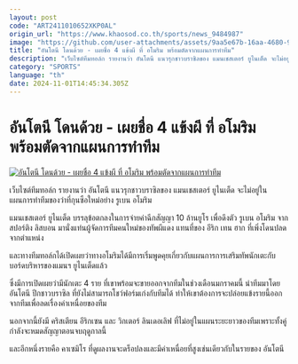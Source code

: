 ```yaml
---
layout: post
code: "ART2411010652XKP0AL"
origin_url: "https://www.khaosod.co.th/sports/news_9484987"
image: "https://github.com/user-attachments/assets/9aa5e67b-16aa-4680-9973-ff399ba73192"
title: "อันโตนี โดนด้วย - เผยชื่อ 4 แข้งผี ที่ อโมริม พร้อมตัดจากแผนการทำทีม"
description: "เว็บไซต์ทีมทอล์ก รายงานว่า อันโตนี แนวรุกชาวบราซิลของ แมนเชสเตอร์ ยูไนเต็ด จะไม่อยู่ในแผนการทำทีมของว่าที่กุนซือใหม่อย่าง รูเบน อโมริม"
category: "SPORTS"
language: "th"
date: 2024-11-01T14:45:34.305Z
---
```


# อันโตนี โดนด้วย - เผยชื่อ 4 แข้งผี ที่ อโมริม พร้อมตัดจากแผนการทำทีม

[![อันโตนี โดนด้วย - เผยชื่อ 4 แข้งผี ที่ อโมริม พร้อมตัดจากแผนการทำทีม](https://www.khaosod.co.th/wpapp/uploads/2024/10/antony.jpg "อันโตนี โดนด้วย - เผยชื่อ 4 แข้งผี ที่ อโมริม พร้อมตัดจากแผนการทำทีม")](https://www.khaosod.co.th/wpapp/uploads/2024/10/antony.jpg)

เว็บไซต์ทีมทอล์ก รายงานว่า อันโตนี แนวรุกชาวบราซิลของ แมนเชสเตอร์ ยูไนเต็ด จะไม่อยู่ในแผนการทำทีมของว่าที่กุนซือใหม่อย่าง รูเบน อโมริม

แมนเชสเตอร์ ยูไนเต็ด บรรลุข้อตกลงในการจ่ายค่าฉีกสัญญา 10 ล้านยูโร เพื่อดึงตัว รูเบน อโมริม จากสปอร์ติง ลิสบอน มานั่งแท่นผู้จัดการทีมคนใหม่ของทัพผีแดง แทนที่ของ อีริก เทน ฮาก ที่เพิ่งโดนปลดจากตำแหน่ง

และทางทีมทอล์กได้เปิดเผยว่าทางอโมริมได้มีการเริ่มพูดคุยเกี่ยวกับแผนการการเสริมทัพนักเตะกับบอร์ดบริหารของแมนฯ ยูไนเต็ดแล้ว

ซึ่งมีการเปิดเผยว่ามีนักเตะ 4 ราย ที่เขาพร้อมจะขายออกจากทีมในช่วงเดือนมกราคมนี้ นำทีมมาโดย อันโตนี ปีกชาวบราซิล ที่ยังไม่สามารถโชว์ฟอร์มเก่งกับทีมได้ ทำให้เขาต้องการจะปล่อยแข้งรายนี้ออกจากทีมเพื่อลดเรื่องค่าเหนื่อยของทีม

นอกจากนี้ยังมี คริสเตียน อีริกเซน และ วิกเตอร์ ลินเดอเลิฟ ที่ไม่อยู่ในแผนระยะยาวของทีมเพราะทั้งคู่กำลังจะหมดสัญญาตอนจบฤดูกาลนี้

และอีกหนึ่งรายคือ คาเซมิโร ที่ดูผลงานจะดร็อปลงและมีค่าเหนื่อยที่สูงเช่นเดียวกับในรายของ อันโตนี